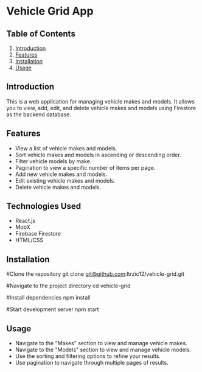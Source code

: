 # Vehicle Grid App

## Table of Contents

1. [Introduction](#introduction)
2. [Features](#features)
3. [Installation](#installation)
4. [Usage](#usage)



## Introduction

This is a web application for managing vehicle makes and models. It allows you to view, add, edit, and delete vehicle makes and models using Firestore as the backend database.

## Features

- View a list of vehicle makes and models.
- Sort vehicle makes and models in ascending or descending order.
- Filter vehicle models by make.
- Pagination to view a specific number of items per page.
- Add new vehicle makes and models.
- Edit existing vehicle makes and models.
- Delete vehicle makes and models.

## Technologies Used

- React.js
- MobX 
- Firebase Firestore
- HTML/CSS


## Installation


#Clone the repository
git clone git@github.com:ltrzic12/vehicle-grid.git

#Navigate to the project directory
cd vehicle-grid

#Install dependencies
npm install

#Start development server
npm start  


## Usage

- Navigate to the "Makes" section to view and manage vehicle makes.
- Navigate to the "Models" section to view and manage vehicle models.
- Use the sorting and filtering options to refine your results.
- Use pagination to navigate through multiple pages of results.


